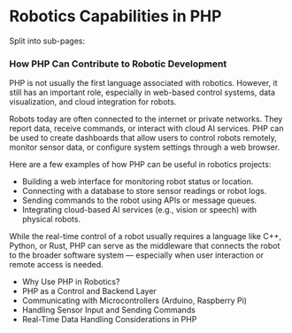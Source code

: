 # Robotics Capabilities in PHP

Split into sub-pages:



### How PHP Can Contribute to Robotic Development

PHP is not usually the first language associated with robotics. However, it still has an important role, especially in web-based control systems, data visualization, and cloud integration for robots.

Robots today are often connected to the internet or private networks. They report data, receive commands, or interact with cloud AI services. PHP can be used to create dashboards that allow users to control robots remotely, monitor sensor data, or configure system settings through a web browser.

Here are a few examples of how PHP can be useful in robotics projects:

* Building a web interface for monitoring robot status or location.
* Connecting with a database to store sensor readings or robot logs.
* Sending commands to the robot using APIs or message queues.
* Integrating cloud-based AI services (e.g., vision or speech) with physical robots.

While the real-time control of a robot usually requires a language like C++, Python, or Rust, PHP can serve as the middleware that connects the robot to the broader software system — especially when user interaction or remote access is needed.



* Why Use PHP in Robotics?
* PHP as a Control and Backend Layer
* Communicating with Microcontrollers (Arduino, Raspberry Pi)
* Handling Sensor Input and Sending Commands
* Real-Time Data Handling Considerations in PHP
